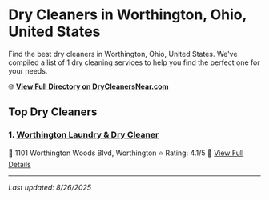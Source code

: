 # Dry Cleaners in Worthington, Ohio, United States

Find the best dry cleaners in Worthington, Ohio, United States. We've compiled a list of 1 dry cleaning services to help you find the perfect one for your needs.

🌐 **[View Full Directory on DryCleanersNear.com](https://drycleanersnear.com/city/US/Ohio/Worthington)**

## Top Dry Cleaners

### 1. [Worthington Laundry & Dry Cleaner](https://drycleanersnear.com/dryCleaner/689aa0c62abe37ea0a656811/worthington-laundry-dry-cleaner)
📍 1101 Worthington Woods Blvd, Worthington
⭐ Rating: 4.1/5
🔗 [View Full Details](https://drycleanersnear.com/dryCleaner/689aa0c62abe37ea0a656811/worthington-laundry-dry-cleaner)


---

*Last updated: 8/26/2025*
